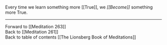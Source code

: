 Every time we learn something more [[True]], we *[[Become]]* something more True. 

___

Forward to [[Meditation 263]]  
Back to [[Meditation 261]]  
Back to table of contents [[The Lionsberg Book of Meditations]]  